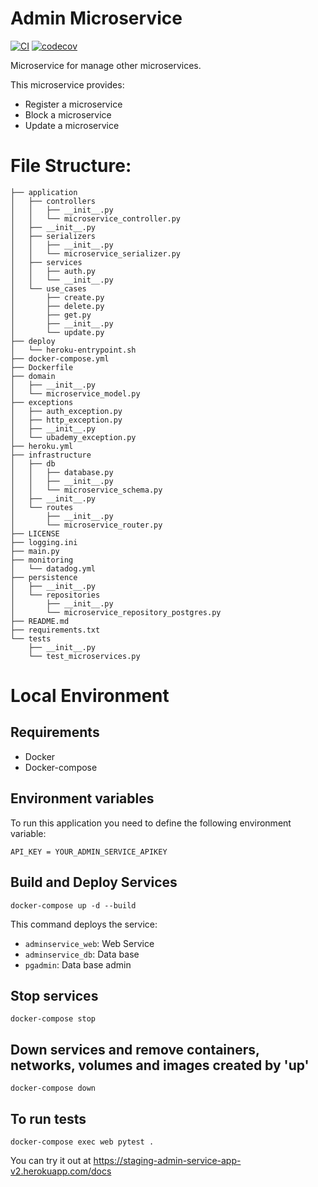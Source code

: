 # Admin Microservice

[![CI](https://github.com/Ubademy-G3/admin.service/actions/workflows/default.yml/badge.svg)](https://github.com/Ubademy-G3/admin.service/actions/workflows/default.yml)
[![codecov](https://codecov.io/gh/Ubademy-G3/admin.service/branch/main/graph/badge.svg?token=N90QGLTQ0J)](https://codecov.io/gh/Ubademy-G3/admin.service)

Microservice for manage other microservices.

This microservice provides:

* Register a microservice
* Block a microservice
* Update a microservice

# File Structure:
```tree
├── application
│   ├── controllers
│   │   ├── __init__.py
│   │   └── microservice_controller.py
│   ├── __init__.py
│   ├── serializers
│   │   ├── __init__.py
│   │   └── microservice_serializer.py
│   ├── services
│   │   ├── auth.py
│   │   └── __init__.py
│   └── use_cases
│       ├── create.py
│       ├── delete.py
│       ├── get.py
│       ├── __init__.py
│       └── update.py
├── deploy
│   └── heroku-entrypoint.sh
├── docker-compose.yml
├── Dockerfile
├── domain
│   ├── __init__.py
│   └── microservice_model.py
├── exceptions
│   ├── auth_exception.py
│   ├── http_exception.py
│   ├── __init__.py
│   └── ubademy_exception.py
├── heroku.yml
├── infrastructure
│   ├── db
│   │   ├── database.py
│   │   ├── __init__.py
│   │   └── microservice_schema.py
│   ├── __init__.py
│   └── routes
│       ├── __init__.py
│       └── microservice_router.py
├── LICENSE
├── logging.ini
├── main.py
├── monitoring
│   └── datadog.yml
├── persistence
│   ├── __init__.py
│   └── repositories
│       ├── __init__.py
│       └── microservice_repository_postgres.py
├── README.md
├── requirements.txt
└── tests
    ├── __init__.py
    └── test_microservices.py
```

# Local Environment 

## Requirements 

* Docker
* Docker-compose

## Environment variables

To run this application you need to define the following environment variable:

```
API_KEY = YOUR_ADMIN_SERVICE_APIKEY
```

## Build and Deploy Services

```docker-compose up -d --build```

This command deploys the service:

* `adminservice_web`: Web Service
* `adminservice_db`: Data base
* `pgadmin`: Data base admin

## Stop services

```docker-compose stop```

## Down services and remove containers, networks, volumes and images created by 'up'

```docker-compose down```

## To run tests

```docker-compose exec web pytest .```


You can try it out at <https://staging-admin-service-app-v2.herokuapp.com/docs>
